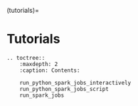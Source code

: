 (tutorials)=
# Tutorials

```{eval-rst}
.. toctree::
    :maxdepth: 2
    :caption: Contents:

    run_python_spark_jobs_interactively
    run_python_spark_jobs_script
    run_spark_jobs
```
